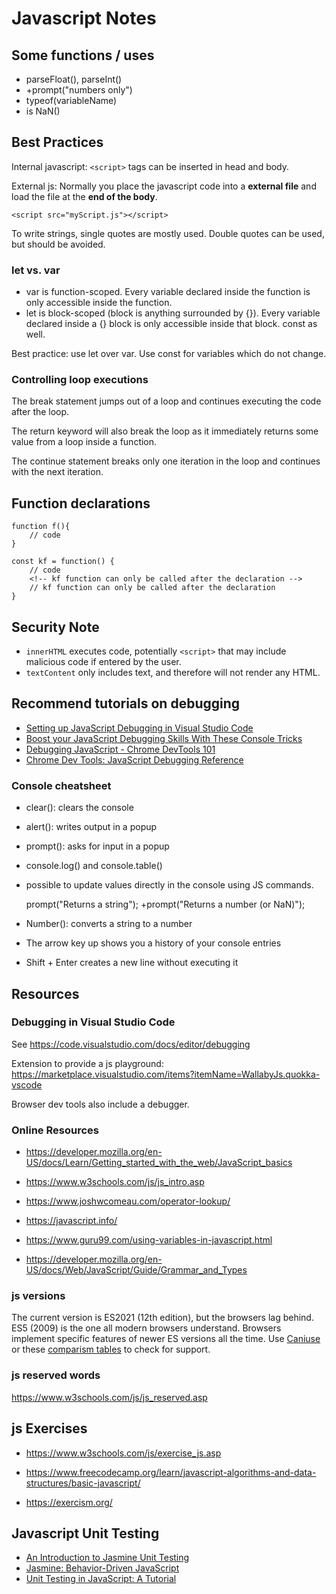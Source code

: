 # Javascript Notes

## Some functions / uses

- parseFloat(), parseInt()
- +prompt("numbers only")
- typeof(variableName)
- is NaN()

## Best Practices

Internal javascript: `<script>` tags can be inserted in head and body.

External js: Normally you place the javascript code into a **external file** and load the file at the **end of the body**.

    <script src="myScript.js"></script>

To write strings, single quotes are mostly used. Double quotes can be used, but should be avoided.

### let vs. var

- var is function-scoped. Every variable declared inside the function is only accessible inside the function.
- let is block-scoped (block is anything surrounded by {}). Every variable declared inside a {} block is only accessible inside that block. const as well.

Best practice: use let over var. Use const for variables which do not change.

### Controlling loop executions

The break statement jumps out of a loop and continues executing the code after the loop.

The return keyword will also break the loop as it immediately returns some value from a loop inside a function.

The continue statement breaks only one iteration in the loop and continues with the next iteration.

## Function declarations

    function f(){
        // code
    }

    const kf = function() {
        // code
        <!-- kf function can only be called after the declaration -->
        // kf function can only be called after the declaration
    }

## Security Note

- `innerHTML` executes code, potentially `<script>` that may include malicious code if entered by the user.
- `textContent` only includes text, and therefore will not render any HTML.

## Recommend tutorials on debugging

- [Setting up JavaScript Debugging in Visual Studio Code](https://medium.com/young-coder/setting-up-javascript-debugging-in-visual-studio-code-6c5005529987)
- [Boost your JavaScript Debugging Skills With These Console Tricks](https://betterprogramming.pub/boost-your-javascript-debugging-skills-with-these-console-tricks-ab984c70298a)
- [Debugging JavaScript - Chrome DevTools 101](https://www.youtube.com/watch?v=H0XScE08hy8)
- [Chrome Dev Tools: JavaScript Debugging Reference](https://developer.chrome.com/docs/devtools/javascript/reference/)

### Console cheatsheet

- clear(): clears the console
- alert(): writes output in a popup
- prompt(): asks for input in a popup
- console.log() and console.table()
- possible to update values directly in the console using JS commands.

    prompt("Returns a string");
    +prompt("Returns a number (or NaN)");

- Number(): converts a string to a number
- The arrow key up shows you a history of your console entries
- Shift + Enter creates a new line without executing it

## Resources

### Debugging in Visual Studio Code

See <https://code.visualstudio.com/docs/editor/debugging>

Extension to provide a js playground: <https://marketplace.visualstudio.com/items?itemName=WallabyJs.quokka-vscode>

Browser dev tools also include a debugger.

### Online Resources

- <https://developer.mozilla.org/en-US/docs/Learn/Getting_started_with_the_web/JavaScript_basics>

- <https://www.w3schools.com/js/js_intro.asp>

- <https://www.joshwcomeau.com/operator-lookup/>

- <https://javascript.info/>

- <https://www.guru99.com/using-variables-in-javascript.html>

- <https://developer.mozilla.org/en-US/docs/Web/JavaScript/Guide/Grammar_and_Types>

### js versions

The current version is ES2021 (12th edition), but the browsers lag behind. ES5 (2009) is the one all modern browsers understand.
Browsers implement specific features of newer ES versions all the time. Use [Caniuse](https://caniuse.com) or these [comparism tables](https://kangax.github.io/compat-table/es6/) to check for support.

### js reserved words

<https://www.w3schools.com/js/js_reserved.asp>

## js Exercises

- <https://www.w3schools.com/js/exercise_js.asp>

- <https://www.freecodecamp.org/learn/javascript-algorithms-and-data-structures/basic-javascript/>

- <https://exercism.org/>

## Javascript Unit Testing

- [An Introduction to Jasmine Unit Testing](https://www.freecodecamp.org/news/jasmine-unit-testing-tutorial-4e757c2cbf42/)
- [Jasmine: Behavior-Driven JavaScript](https://jasmine.github.io/tutorials/your_first_suite)
- [Unit Testing in JavaScript: A Tutorial](https://www.browserstack.com/guide/unit-testing-in-javascript)
